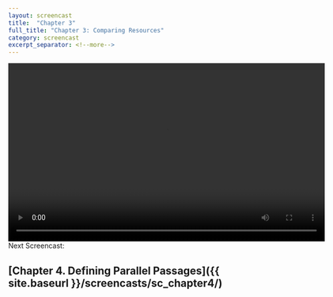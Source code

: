 ```yaml
---
layout: screencast
title:  "Chapter 3"
full_title: "Chapter 3: Comparing Resources"
category: screencast
excerpt_separator: <!--more-->
---
```


<video width="640" height="360" controls>
  <source src="/assets/video/chapter3.mp4" type="video/mp4">
  Your browser does not support the video tag.
</video>
<br>
Next Screencast:

## __[Chapter 4. Defining Parallel Passages]({{ site.baseurl }}/screencasts/sc_chapter4/)__
